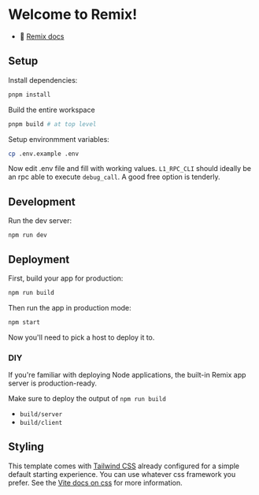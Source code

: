 # Welcome to Remix!

- 📖 [Remix docs](https://remix.run/docs)

## Setup

Install dependencies:

``` bash
pnpm install
```

Build the entire workspace

``` bash
pnpm build # at top level
```

Setup environmment variables:

``` bash
cp .env.example .env
```

Now edit .env file and fill with working values.
`L1_RPC_CLI` should ideally be an rpc able to execute `debug_call`. A good free option
is tenderly.

## Development

Run the dev server:

```shellscript
npm run dev
```

## Deployment

First, build your app for production:

```sh
npm run build
```

Then run the app in production mode:

```sh
npm start
```

Now you'll need to pick a host to deploy it to.

### DIY

If you're familiar with deploying Node applications, the built-in Remix app server is production-ready.

Make sure to deploy the output of `npm run build`

- `build/server`
- `build/client`

## Styling

This template comes with [Tailwind CSS](https://tailwindcss.com/) already configured for a simple default starting experience. You can use whatever css framework you prefer. See the [Vite docs on css](https://vitejs.dev/guide/features.html#css) for more information.
